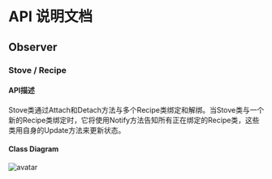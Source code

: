 #  API 说明文档
## Observer
### Stove / Recipe
#### API描述
Stove类通过Attach和Detach方法与多个Recipe类绑定和解绑。当Stove类与一个新的Recipe类绑定时，它将使用Notify方法告知所有正在绑定的Recipe类，这些类用自身的Update方法来更新状态。
#### Class Diagram
![avatar](/image/Observer.jpg)

